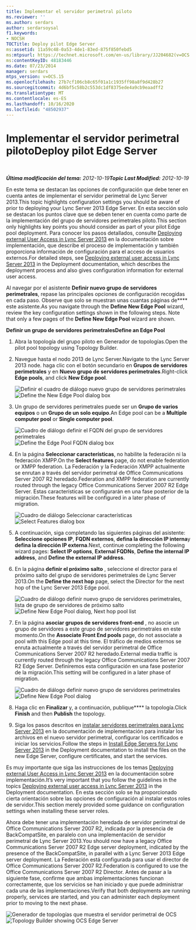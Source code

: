 ```yaml
---
title: Implementar el servidor perimetral piloto
ms.reviewer: ''
ms.author: serdars
author: serdarsoysal
f1.keywords:
- NOCSH
TOCTitle: Deploy pilot Edge Server
ms:assetid: 11a59c48-0a53-4de1-83ed-875f850febd5
ms:mtpsurl: https://technet.microsoft.com/en-us/library/JJ204682(v=OCS.15)
ms:contentKeyID: 48183446
ms.date: 07/23/2014
manager: serdars
mtps_version: v=OCS.15
ms.openlocfilehash: 27b7cf106cb8c65f01a1c1935ff98a8f9d428b27
ms.sourcegitcommit: 4d6bf5c58b2c553dc1df8375ede4a9cb9eaadff2
ms.translationtype: MT
ms.contentlocale: es-ES
ms.lasthandoff: 10/16/2020
ms.locfileid: "48502937"
---
```

# <a name="deploy-pilot-edge-server"></a><span data-ttu-id="42b03-102">Implementar el servidor perimetral piloto</span><span class="sxs-lookup"><span data-stu-id="42b03-102">Deploy pilot Edge Server</span></span>

<div data-xmlns="http://www.w3.org/1999/xhtml">

<div class="topic" data-xmlns="http://www.w3.org/1999/xhtml" data-msxsl="urn:schemas-microsoft-com:xslt" data-cs="https://msdn.microsoft.com/">

<div data-asp="https://msdn2.microsoft.com/asp">



</div>

<div id="mainSection">

<div id="mainBody">

<span> </span>

<span data-ttu-id="42b03-103">_**Última modificación del tema:** 2012-10-19_</span><span class="sxs-lookup"><span data-stu-id="42b03-103">_**Topic Last Modified:** 2012-10-19_</span></span>

<span data-ttu-id="42b03-104">En este tema se destacan las opciones de configuración que debe tener en cuenta antes de implementar el servidor perimetral de Lync Server 2013.</span><span class="sxs-lookup"><span data-stu-id="42b03-104">This topic highlights configuration settings you should be aware of prior to deploying your Lync Server 2013 Edge Server.</span></span> <span data-ttu-id="42b03-105">En esta sección solo se destacan los puntos clave que se deben tener en cuenta como parte de la implementación del grupo de servidores perimetrales piloto.</span><span class="sxs-lookup"><span data-stu-id="42b03-105">This section only highlights key points you should consider as part of your pilot Edge pool deployment.</span></span> <span data-ttu-id="42b03-106">Para conocer los pasos detallados, consulte [Deploying external User Access in Lync Server 2013](lync-server-2013-deploying-external-user-access.md) en la documentación sobre implementación, que describe el proceso de implementación y también proporciona información de configuración para el acceso de usuarios externos.</span><span class="sxs-lookup"><span data-stu-id="42b03-106">For detailed steps, see [Deploying external user access in Lync Server 2013](lync-server-2013-deploying-external-user-access.md) in the Deployment documentation, which describes the deployment process and also gives configuration information for external user access.</span></span>

<span data-ttu-id="42b03-p102">Al navegar por el asistente **Definir nuevo grupo de servidores perimetrales**, repase las principales opciones de configuración recogidas en cada paso. Observe que solo se muestran unas cuantas páginas de\*\*\*\* este asistente.</span><span class="sxs-lookup"><span data-stu-id="42b03-p102">As you navigate through the **Define New Edge Pool** wizard, review the key configuration settings shown in the following steps. Note that only a few pages of the **Define New Edge Pool** wizard are shown.</span></span>

<span data-ttu-id="42b03-109">**Definir un grupo de servidores perimetrales**</span><span class="sxs-lookup"><span data-stu-id="42b03-109">**Define an Edge Pool**</span></span>

1.  <span data-ttu-id="42b03-110">Abra la topología del grupo piloto en Generador de topologías.</span><span class="sxs-lookup"><span data-stu-id="42b03-110">Open the pilot pool topology using Topology Builder.</span></span>

2.  <span data-ttu-id="42b03-111">Navegue hasta el nodo 2013 de Lync Server.</span><span class="sxs-lookup"><span data-stu-id="42b03-111">Navigate to the Lync Server 2013 node.</span></span> <span data-ttu-id="42b03-112">haga clic con el botón secundario en **Grupos de servidores perimetrales** y en **Nuevo grupo de servidores perimetrales**.</span><span class="sxs-lookup"><span data-stu-id="42b03-112">Right-click **Edge pools**, and click **New Edge pool**.</span></span>
    
    <span data-ttu-id="42b03-113">![Definir el cuadro de diálogo nuevo grupo de servidores perimetrales](images/JJ205306.a90d388c-49ff-4620-a19d-42e2f1bb559c(OCS.15).jpg "Definir el cuadro de diálogo nuevo grupo de servidores perimetrales")</span><span class="sxs-lookup"><span data-stu-id="42b03-113">![Define the New Edge Pool dialog box](images/JJ205306.a90d388c-49ff-4620-a19d-42e2f1bb559c(OCS.15).jpg "Define the New Edge Pool dialog box")</span></span>

3.  <span data-ttu-id="42b03-114">Un grupo de servidores perimetrales puede ser un **Grupo de varios equipos** o un **Grupo de un solo equipo**.</span><span class="sxs-lookup"><span data-stu-id="42b03-114">An Edge pool can be a **Multiple computer pool** or **Single computer pool**.</span></span>
    
    <span data-ttu-id="42b03-115">![Cuadro de diálogo definir el FQDN del grupo de servidores perimetrales](images/JJ205306.4904fe8f-537c-4e66-a399-1bd8a316dc10(OCS.15).jpg "Cuadro de diálogo definir el FQDN del grupo de servidores perimetrales")</span><span class="sxs-lookup"><span data-stu-id="42b03-115">![Define the Edge Pool FQDN dialog box](images/JJ205306.4904fe8f-537c-4e66-a399-1bd8a316dc10(OCS.15).jpg "Define the Edge Pool FQDN dialog box")</span></span>

4.  <span data-ttu-id="42b03-116">En la página **Seleccionar características**, no habilite la federación ni la federación XMPP.</span><span class="sxs-lookup"><span data-stu-id="42b03-116">On the **Select features** page, do not enable federation or XMPP federation.</span></span> <span data-ttu-id="42b03-117">La Federación y la Federación XMPP actualmente se enrutan a través del servidor perimetral de Office Communications Server 2007 R2 heredado.</span><span class="sxs-lookup"><span data-stu-id="42b03-117">Federation and XMPP federation are currently routed through the legacy Office Communications Server 2007 R2 Edge Server.</span></span> <span data-ttu-id="42b03-118">Estas características se configurarán en una fase posterior de la migración.</span><span class="sxs-lookup"><span data-stu-id="42b03-118">These features will be configured in a later phase of migration.</span></span>
    
    <span data-ttu-id="42b03-119">![Cuadro de diálogo Seleccionar características](images/JJ205306.cb0b45a4-2856-45ba-bd97-e49fafbb077e(OCS.15).jpg "Cuadro de diálogo Seleccionar características")</span><span class="sxs-lookup"><span data-stu-id="42b03-119">![Select Features dialog box](images/JJ205306.cb0b45a4-2856-45ba-bd97-e49fafbb077e(OCS.15).jpg "Select Features dialog box")</span></span>

5.  <span data-ttu-id="42b03-120">A continuación, siga completando las siguientes páginas del asistente: **Seleccione opciones IP**, **FQDN externos**, **defina la dirección IP interna**y **defina la dirección IP externa**.</span><span class="sxs-lookup"><span data-stu-id="42b03-120">Next, continue completing the following wizard pages: **Select IP options**, **External FQDNs**, **Define the internal IP address**, and **Define the external IP address**.</span></span>

6.  <span data-ttu-id="42b03-121">En la página **definir el próximo salto** , seleccione el director para el próximo salto del grupo de servidores perimetrales de Lync Server 2013.</span><span class="sxs-lookup"><span data-stu-id="42b03-121">On the **Define the next hop** page, select the Director for the next hop of the Lync Server 2013 Edge pool.</span></span>
    
    <span data-ttu-id="42b03-122">![Cuadro de diálogo definir nuevo grupo de servidores perimetrales, lista de grupo de servidores de próximo salto](images/JJ204682.61d963d5-e0bd-4b1f-b437-e37c267347ba(OCS.15).jpg "Cuadro de diálogo definir nuevo grupo de servidores perimetrales, lista de grupo de servidores de próximo salto")</span><span class="sxs-lookup"><span data-stu-id="42b03-122">![Define New Edge Pool dialog, Next hop pool list](images/JJ204682.61d963d5-e0bd-4b1f-b437-e37c267347ba(OCS.15).jpg "Define New Edge Pool dialog, Next hop pool list")</span></span>

7.  <span data-ttu-id="42b03-123">En la página **asociar grupos de servidores front-end** , no asocie un grupo de servidores a este grupo de servidores perimetrales en este momento.</span><span class="sxs-lookup"><span data-stu-id="42b03-123">On the **Associate Front End pools** page, do not associate a pool with this Edge pool at this time.</span></span> <span data-ttu-id="42b03-124">El tráfico de medios externos se enruta actualmente a través del servidor perimetral de Office Communications Server 2007 R2 heredado.</span><span class="sxs-lookup"><span data-stu-id="42b03-124">External media traffic is currently routed through the legacy Office Communications Server 2007 R2 Edge Server.</span></span> <span data-ttu-id="42b03-125">Definiremos esta configuración en una fase posterior de la migración.</span><span class="sxs-lookup"><span data-stu-id="42b03-125">This setting will be configured in a later phase of migration.</span></span>
    
    <span data-ttu-id="42b03-126">![Cuadro de diálogo definir nuevo grupo de servidores perimetrales](images/JJ204682.bb538039-bd2a-40ed-a120-8b80bd2cefc2(OCS.15).jpg "Cuadro de diálogo definir nuevo grupo de servidores perimetrales")</span><span class="sxs-lookup"><span data-stu-id="42b03-126">![Define New Edge Pool dialog](images/JJ204682.bb538039-bd2a-40ed-a120-8b80bd2cefc2(OCS.15).jpg "Define New Edge Pool dialog")</span></span>

8.  <span data-ttu-id="42b03-127">Haga clic en **Finalizar** y, a continuación, publique\*\*\*\* la topología.</span><span class="sxs-lookup"><span data-stu-id="42b03-127">Click **Finish** and then **Publish** the topology.</span></span>

9.  <span data-ttu-id="42b03-128">Siga los pasos descritos en [instalar servidores perimetrales para Lync Server 2013](lync-server-2013-install-edge-servers.md) en la documentación de implementación para instalar los archivos en el nuevo servidor perimetral, configurar los certificados e iniciar los servicios.</span><span class="sxs-lookup"><span data-stu-id="42b03-128">Follow the steps in [Install Edge Servers for Lync Server 2013](lync-server-2013-install-edge-servers.md) in the Deployment documentation to install the files on the new Edge Server, configure certificates, and start the services.</span></span>

<span data-ttu-id="42b03-129">Es muy importante que siga las instrucciones de los temas [Deploying external User Access in Lync Server 2013](lync-server-2013-deploying-external-user-access.md) en la documentación sobre implementación.</span><span class="sxs-lookup"><span data-stu-id="42b03-129">It’s very important that you follow the guidelines in the topics [Deploying external user access in Lync Server 2013](lync-server-2013-deploying-external-user-access.md) in the Deployment documentation.</span></span> <span data-ttu-id="42b03-130">En esta sección solo se ha proporcionado cierta orientación sobre las opciones de configuración al instalar estos roles de servidor.</span><span class="sxs-lookup"><span data-stu-id="42b03-130">This section merely provided some guidance on configuration settings when installing these server roles.</span></span>

<span data-ttu-id="42b03-131">Ahora debe tener una implementación heredada de servidor perimetral de Office Communications Server 2007 R2, indicada por la presencia de BackCompatSite, en paralelo con una implementación de servidor perimetral de Lync Server 2013.</span><span class="sxs-lookup"><span data-stu-id="42b03-131">You should now have a legacy Office Communications Server 2007 R2 Edge server deployment, indicated by the presence of the BackCompatSite, in parallel with a Lync Server 2013 Edge server deployment.</span></span> <span data-ttu-id="42b03-132">La Federación está configurada para usar el director de Office Communications Server 2007 R2.</span><span class="sxs-lookup"><span data-stu-id="42b03-132">Federation is configured to use the Office Communications Server 2007 R2 Director.</span></span> <span data-ttu-id="42b03-133">Antes de pasar a la siguiente fase, confirme que ambas implementaciones funcionan correctamente, que los servicios se han iniciado y que puede administrar cada una de las implementaciones.</span><span class="sxs-lookup"><span data-stu-id="42b03-133">Verify that both deployments are running properly, services are started, and you can administer each deployment prior to moving to the next phase.</span></span>

<span data-ttu-id="42b03-134">![Generador de topologías que muestra el servidor perimetral de OCS](images/JJ204682.171363a3-eaf0-4c94-bd41-02b1ab6fa7dc(OCS.15).jpg "Generador de topologías que muestra el servidor perimetral de OCS")</span><span class="sxs-lookup"><span data-stu-id="42b03-134">![Topology Builder showing OCS Edge Server](images/JJ204682.171363a3-eaf0-4c94-bd41-02b1ab6fa7dc(OCS.15).jpg "Topology Builder showing OCS Edge Server")</span></span>

</div>

<span> </span>

</div>

</div>

</div>


